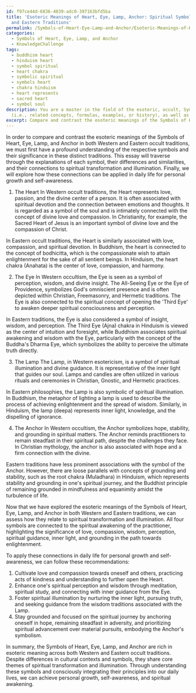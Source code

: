 ```yaml
---
id: f97ce44d-6836-4039-adc0-397163bfd5ba
title: 'Esoteric Meanings of Heart, Eye, Lamp, Anchor: Spiritual Symbols in Western
  and Eastern Traditions'
permalink: /Symbols-of-Heart-Eye-Lamp-and-Anchor/Esoteric-Meanings-of-Heart-Eye-Lamp-Anchor-Spiritual-Symbols-in-Western-and-Eastern-Traditions/
categories:
  - Symbols of Heart, Eye, Lamp, and Anchor
  - KnowledgeChallenge
tags:
  - buddhism heart
  - hinduism heart
  - symbol spiritual
  - heart chakra
  - symbolic spiritual
  - symbols heart
  - chakra hinduism
  - heart represents
  - sacred heart
  - symbol soul
description: You are a master in the field of the esoteric, occult, Symbols of Heart, Eye, Lamp, and Anchor and Education. You are a writer of tests, challenges, books and deep knowledge on Symbols of Heart, Eye, Lamp, and Anchor for initiates and students to gain deep insights and understanding from. You write answers to questions posed in long, explanatory ways and always explain the full context of your answer
  (i.e., related concepts, formulas, examples, or history), as well as the step-by-step thinking process you take to answer the challenges. Be rigorous and thorough, and summarize the key themes, ideas, and conclusions at the end.
excerpt: Compare and contrast the esoteric meanings of the Symbols of Heart, Eye, Lamp, and Anchor in both Western and Eastern occult traditions, and demonstrate how their connections to spiritual transformation and illumination can be applied in daily life for personal growth and self-awareness.
---
```

In order to compare and contrast the esoteric meanings of the Symbols of Heart, Eye, Lamp, and Anchor in both Western and Eastern occult traditions, we must first have a profound understanding of the respective symbols and their significance in these distinct traditions. This essay will traverse through the explanations of each symbol, their differences and similarities, and their connections to spiritual transformation and illumination. Finally, we will explore how these connections can be applied in daily life for personal growth and self-awareness.

1. The Heart
In Western occult traditions, the Heart represents love, passion, and the divine center of a person. It is often associated with spiritual devotion and the connection between emotions and thoughts. It is regarded as a symbol of the soul and is intimately connected with the concept of divine love and compassion. In Christianity, for example, the Sacred Heart of Jesus is an important symbol of divine love and the compassion of Christ.

In Eastern occult traditions, the Heart is similarly associated with love, compassion, and spiritual devotion. In Buddhism, the heart is connected to the concept of bodhicitta, which is the compassionate wish to attain enlightenment for the sake of all sentient beings. In Hinduism, the heart chakra (Anahata) is the center of love, compassion, and harmony.

2. The Eye
In Western occultism, the Eye is seen as a symbol of perception, wisdom, and divine insight. The All-Seeing Eye or the Eye of Providence, symbolizes God's omniscient presence and is often depicted within Christian, Freemasonry, and Hermetic traditions. The Eye is also connected to the spiritual concept of opening the 'Third Eye' to awaken deeper spiritual consciousness and perception.

In Eastern traditions, the Eye is also considered a symbol of insight, wisdom, and perception. The Third Eye (Ajna) chakra in Hinduism is viewed as the center of intuition and foresight, while Buddhism associates spiritual awakening and wisdom with the Eye, particularly with the concept of the Buddha's Dharma Eye, which symbolizes the ability to perceive the ultimate truth directly.

3. The Lamp
The Lamp, in Western esotericism, is a symbol of spiritual illumination and divine guidance. It is representative of the inner light that guides our soul. Lamps and candles are often utilized in various rituals and ceremonies in Christian, Gnostic, and Hermetic practices.

In Eastern philosophies, the Lamp is also symbolic of spiritual illumination. In Buddhism, the metaphor of lighting a lamp is used to describe the process of achieving enlightenment and the spread of wisdom. Similarly, in Hinduism, the lamp (deepa) represents inner light, knowledge, and the dispelling of ignorance.

4. The Anchor
In Western occultism, the Anchor symbolizes hope, stability, and grounding in spiritual matters. The Anchor reminds practitioners to remain steadfast in their spiritual path, despite the challenges they face. In Christian mythology, the anchor is also associated with hope and a firm connection with the divine.

Eastern traditions have less prominent associations with the symbol of the Anchor. However, there are loose parallels with concepts of grounding and stability, such as the root chakra (Muladhara) in Hinduism, which represents stability and grounding in one's spiritual journey, and the Buddhist principle of remaining grounded in mindfulness and equanimity amidst the turbulence of life.

Now that we have explored the esoteric meanings of the Symbols of Heart, Eye, Lamp, and Anchor in both Western and Eastern traditions, we can assess how they relate to spiritual transformation and illumination. All four symbols are connected to the spiritual awakening of the practitioner, highlighting the significance of love, compassion, wisdom, perception, spiritual guidance, inner light, and grounding in the path towards enlightenment.

To apply these connections in daily life for personal growth and self-awareness, we can follow these recommendations:

1. Cultivate love and compassion towards oneself and others, practicing acts of kindness and understanding to further open the Heart.
2. Enhance one's spiritual perception and wisdom through meditation, spiritual study, and connecting with inner guidance from the Eye.
3. Foster spiritual illumination by nurturing the inner light, pursuing truth, and seeking guidance from the wisdom traditions associated with the Lamp.
4. Stay grounded and focused on the spiritual journey by anchoring oneself in hope, remaining steadfast in adversity, and prioritizing spiritual advancement over material pursuits, embodying the Anchor's symbolism.

In summary, the Symbols of Heart, Eye, Lamp, and Anchor are rich in esoteric meaning across both Western and Eastern occult traditions. Despite differences in cultural contexts and symbols, they share core themes of spiritual transformation and illumination. Through understanding these symbols and consciously integrating their principles into our daily lives, we can achieve personal growth, self-awareness, and spiritual awakening.
